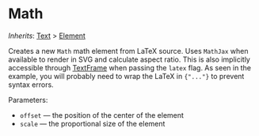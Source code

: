 # Math

*Inherits*: [Text](/docs/text) > [Element](/docs/element)

Creates a new `Math` math element from LaTeX source. Uses `MathJax` when available to render in SVG and calculate aspect ratio. This is also implicitly accessible through [TextFrame](/docs/textframe) when passing the `latex` flag. As seen in the example, you will probably need to wrap the LaTeX in `{"..."}` to prevent syntax errors.

Parameters:
- `offset` — the position of the center of the element
- `scale` — the proportional size of the element
